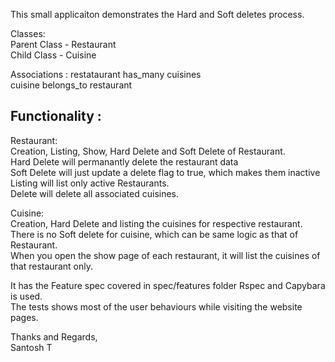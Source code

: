 This small applicaiton demonstrates the Hard and Soft deletes process.<br />

Classes:  <br />
Parent Class - Restaurant <br />
Child Class - Cuisine<br />

Associations :
restataurant has_many cuisines <br />
cuisine belongs_to restaurant<br />

Functionality :
--------------

Restaurant: <br />
Creation, Listing, Show, Hard Delete and Soft Delete of Restaurant. <br />
Hard Delete will permanantly delete the restaurant data <br />
Soft Delete will just update a delete flag to true, which makes them inactive<br />
Listing will list only active Restaurants.<br />
Delete will delete all associated cuisines.<br />

Cuisine: <br />
Creation, Hard Delete and listing the cuisines for respective restaurant.<br />
There is no Soft delete for cuisine, which can be same logic as that of Restaurant.<br />
When you open the show page of each restaurant, it will list the cuisines of that restaurant only.<br />

It has the Feature spec covered in spec/features folder
Rspec and Capybara is used.<br />
The tests shows most of the user behaviours while visiting the website pages.<br />


Thanks and Regards,<br />
Santosh T
